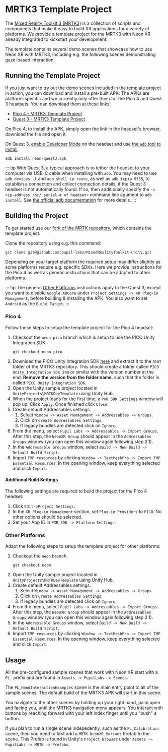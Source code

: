 # MRTK3 Template Project

The [Mixed Reality Toolkit 3 (MRTK3)](https://learn.microsoft.com/en-us/windows/mixed-reality/mrtk-unity/mrtk3-overview/) is a collection of scripts and components that make it easy to build XR applications for a variety of platforms. We provide a template project for the MRTK3 with Neon XR already integrated to kickstart your development.

The template contains several demo scenes that showcase how to use Neon XR with MRTK3, including e.g. the following scenes demonstrating gaze-based interaction:

<Youtube src="2e8kRTn3NJI" />

## Running the Template Project

If you just want to try out the demo scenes included in the template project in action, you can download and install a pre-built APK. The APKs are platform-specific and we currently only offer them for the Pico 4 and Quest 3 headsets. You can download them at these links:

- [Pico 4 - MRTK3 Template Project](https://drive.google.com/file/d/1WaJxx6wgQNKFfpGUAPKxbOfHZ49kXJgW/view?usp=sharing)
- [Quest 3 - MRTK3 Template Project](https://drive.google.com/file/d/1oqItPeX0NtCI47RWGdbHfSkEHezwsmPz/view?usp=sharing)

On Pico 4, to install the APK, simply open the link in the headset's browser, download the file and open it.

On Quest 3, [enable Developer Mode](https://developers.meta.com/horizon/documentation/native/android/mobile-device-setup/#enable-developer-mode) on the headset and use [the `adb` tool to install](https://developer.android.com/tools/adb#move):

```shell
adb install neon-quest3.apk
```

::: tip
With Quest 3, a typical approach is to tether the headset to your computer via USB-C cable when installing with `adb`. You may need to use `adb devices -l` and `adb shell ip route`, as well as `adb tcpip 5555`, to establish a connection and collect connection details, if the Quest 3 headset is not automatically found. If so, then additionally specify the `-s <ip-address /or/ serial-# of headset>` command line agument to `adb install`. See [the official adb documentation](https://developer.android.com/tools/adb#devicestatus) for more details.
:::

## Building the Project

To get started use our [fork of the MRTK repository](https://github.com/pupil-labs/MixedRealityToolkit-Unity), which contains the template project.

Clone the repository using e.g. this command:

```
git clone git@github.com:pupil-labs/MixedRealityToolkit-Unity.git
```

Depending on your target platform the required setup may differ slightly as some platforms require e.g. specific SDKs. Here we provide instructions for the Pico 4 as well as generic instructions that can be adapted to other platforms.

::: tip
The generic [Other Platforms](#other-platforms) instructions apply to the Quest 3, except you want to disable `Google ARCore` under `Project Settings -> XR Plug-in Management`, before building & installing the APK. You also want to set `Android` as the `Build Target`.
:::

### Pico 4

Follow these steps to setup the template project for the Pico 4 headset:

1. Checkout the `neon-pico` branch which is setup to use the PICO Unity Integration SDK.
   ```
   git checkout neon-pico
   ```
1. Download the PICO Unity Integration SDK [here](https://developer-global.pico-interactive.com/resources/) and extract it to the root folder of the MRTK3 repository. This should create a folder called `PICO Unity Integration SDK 240` or similar with the version number at the end. **Remove the version from the folder name**, such that the folder is called `PICO Unity Integration SDK`.
1. Open the Unity sample project located in `UnityProjects\MRTKDevTemplate` using Unity Hub.
1. When the project loads for the first time, a `PXR SDK Settings` window will pop up. Click `Apply`. Once finished click `Close`.
1. Create default Addressables settings.
   1. Select `Window -> Asset Management -> Addressables -> Groups`.
   2. Click on `Create Addressables Settings`.
   3. If legacy bundles are detected click on `Ignore`.
1. From the menu, select `Pupil Labs -> Addressables -> Import Groups`. After this step, the `NeonXR Group` should appear in the `Addressables Groups` window (you can open this window again following step 2.1).
1. In the `Addressable Groups` window, select `Build -> New Build -> Default Build Script`.
1. Import `TMP resources` by clicking `Window -> TextMeshPro -> Import TMP Essential Resources`. In the opening window, keep everything selected and click `Import`.

#### Additional Build Settings

The following settings are required to build the project for the Pico 4 headset:

1. Click `Edit->Project Settings`.
1. In the `XR Plug-in Management` section, set `Plug-in Providers` to `PICO`. No other options should be selected.
1. Set your App ID in `PXR_SDK -> Platform Settings`.

### Other Platforms

Adapt the following steps to setup the template project for other platforms:

1. Checkout the `neon` branch.
   ```
   git checkout neon
   ```
1. Open the Unity sample project located in `UnityProjects\MRTKDevTemplate` using Unity Hub.
1. Create default Addressables settings.
   1. Select `Window -> Asset Management -> Addressables -> Groups`.
   2. Click on `Create Addressables Settings`.
   3. If legacy bundles are detected click on `Ignore`.
1. From the menu, select `Pupil Labs -> Addressables -> Import Groups`. After this step, the `NeonXR Group` should appear in the `Addressables Groups` window (you can open this window again following step 2.1).
1. In the `Addressable Groups` window, select `Build -> New Build -> Default Build Script`.
1. Import `TMP resources` by clicking `Window -> TextMeshPro -> Import TMP Essential Resources`. In the opening window, keep everything selected and click `Import`.

## Usage

All the pre-configured sample scenes that work with Neon XR start with a `PL_` prefix and are found in `Assets -> PupilLabs -> Scenes`.

The `PL_HandInteractionExamples` scene is the main entry point to all of the sample scenes. The default build of the MRTK3 APK will start in this scene.

You navigate to the other scenes by holding up your right hand, palm open and facing you, until the MRTK3 navigation menu appears. You interact with buttons by reaching forward with your left index finger until you "push" a button.

If you plan to run a single scene indepedently, such as the `PL_Calibration` scene, then you need to first add a `MRTK NeonXR Variant` Prefab to the scene. This Prefab is found in Unity's `Project Browser` under `Assets -> PupilLabs -> MRTK -> Prefabs`.

<!-- TODO: Add descriptions of all available scenes. -->
